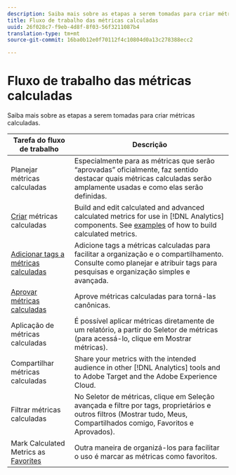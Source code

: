 ```yaml
---
description: Saiba mais sobre as etapas a serem tomadas para criar métricas calculadas.
title: Fluxo de trabalho das métricas calculadas
uuid: 26f028c7-f9eb-4d8f-8f03-56f3211087b4
translation-type: tm+mt
source-git-commit: 16ba0b12e0f70112f4c10804d0a13c278388ecc2

---
```



# Fluxo de trabalho das métricas calculadas

Saiba mais sobre as etapas a serem tomadas para criar métricas calculadas.

| Tarefa do fluxo de trabalho | Descrição |
| --- | --- |
| Planejar métricas calculadas | Especialmente para as métricas que serão “aprovadas” oficialmente, faz sentido destacar quais métricas calculadas serão amplamente usadas e como elas serão definidas. |
| [Criar](c-build-metrics/cm-build-metrics.md) métricas calculadas | Build and edit calculated and advanced calculated metrics for use in [!DNL Analytics] components.  See [examples](c-build-metrics/cm-build-metrics.md) of how to build calculated metrics. |
| [Adicionar tags a métricas calculadas](cm-tagging.md) | Adicione tags a métricas calculadas para facilitar a organização e o compartilhamento. Consulte como planejar e atribuir tags para pesquisas e organização simples e avançada. |
| [Aprovar métricas calculadas](cm-approving.md) | Aprove métricas calculadas para torná-las canônicas. |
| Aplicação de métricas calculadas | É possível aplicar métricas diretamente de um relatório, a partir do Seletor de métricas (para acessá-lo, clique em Mostrar métricas). |
| [](cm-sharing.md)Compartilhar métricas calculadas | Share your metrics with the intended audience in other [!DNL Analytics] tools and to Adobe Target and the Adobe Experience Cloud. |
| Filtrar métricas calculadas | No Seletor de métricas, clique em Seleção avançada e filtre por tags, proprietários e outros filtros (Mostrar tudo, Meus, Compartilhados comigo, Favoritos e Aprovados). |
| Mark Calculated Metrics as [Favorites](cm-finding.md) | Outra maneira de organizá-los para facilitar o uso é marcar as métricas como favoritos. |
